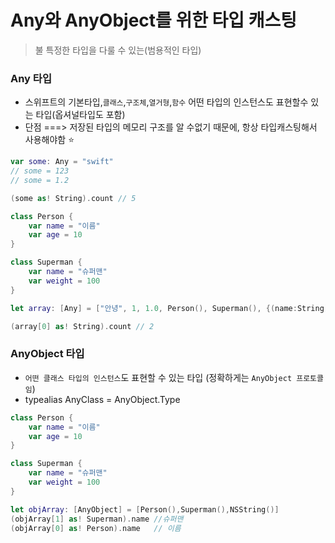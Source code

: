 
# Any와 AnyObject를 위한 타입 캐스팅
> 불 특정한 타입을 다룰 수 있는(범용적인 타입)


### Any 타입
* 스위프트의 기본타입,`클래스`,`구조체`,`열거형`,`함수` 어떤 타입의 인스턴스도 표현할수 있는 타입(옵셔널타입도 포함)
*  단점 ===> 저장된 타입의 메모리 구조를 알 수없기 때문에, 항상 타입캐스팅해서 사용해야함 ⭐️
```swift
var some: Any = "swift"
// some = 123
// some = 1.2

(some as! String).count // 5

class Person {
    var name = "이름"
    var age = 10
}

class Superman {
    var name = "슈퍼맨"
    var weight = 100
}

let array: [Any] = ["안녕", 1, 1.0, Person(), Superman(), {(name:String) -> String in return name}]

(array[0] as! String).count // 2

```

### AnyObject 타입    
* `어떤 클래스 타입의 인스턴스`도 표현할 수 있는 타입 (정확하게는 `AnyObject 프로토콜임`)
* typealias AnyClass = AnyObject.Type
    
```swift
class Person {
    var name = "이름"
    var age = 10
}

class Superman {
    var name = "슈퍼맨"
    var weight = 100
}

let objArray: [AnyObject] = [Person(),Superman(),NSString()]
(objArray[1] as! Superman).name //슈퍼맨 
(objArray[0] as! Person).name   // 이름
```
